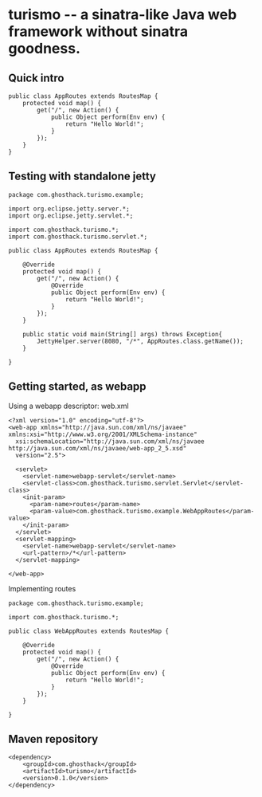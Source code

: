 turismo -- a sinatra-like Java web framework without sinatra goodness.
======================================================================

Quick intro
-----------

    public class AppRoutes extends RoutesMap {
        protected void map() {
            get("/", new Action() {
                public Object perform(Env env) {
                    return "Hello World!";
                }
            });
        }
    }


Testing with standalone jetty
-----------------------------

    package com.ghosthack.turismo.example;
    
    import org.eclipse.jetty.server.*;
    import org.eclipse.jetty.servlet.*;
    
    import com.ghosthack.turismo.*;
    import com.ghosthack.turismo.servlet.*;
    
    public class AppRoutes extends RoutesMap {
    
        @Override
        protected void map() {
            get("/", new Action() {
                @Override
                public Object perform(Env env) {
                    return "Hello World!";
                }
            });
        }
    
        public static void main(String[] args) throws Exception{
            JettyHelper.server(8080, "/*", AppRoutes.class.getName());
        }
    
    }

Getting started, as webapp
--------------------------

Using a webapp descriptor: web.xml

    <?xml version="1.0" encoding="utf-8"?>
    <web-app xmlns="http://java.sun.com/xml/ns/javaee" xmlns:xsi="http://www.w3.org/2001/XMLSchema-instance"
      xsi:schemaLocation="http://java.sun.com/xml/ns/javaee http://java.sun.com/xml/ns/javaee/web-app_2_5.xsd"
      version="2.5">
    
      <servlet>
        <servlet-name>webapp-servlet</servlet-name>
        <servlet-class>com.ghosthack.turismo.servlet.Servlet</servlet-class>
        <init-param>
          <param-name>routes</param-name>
          <param-value>com.ghosthack.turismo.example.WebAppRoutes</param-value>
        </init-param>
      </servlet>
      <servlet-mapping>
        <servlet-name>webapp-servlet</servlet-name>
        <url-pattern>/*</url-pattern>
      </servlet-mapping>
    
    </web-app>

Implementing routes

    package com.ghosthack.turismo.example;
    
    import com.ghosthack.turismo.*;
    
    public class WebAppRoutes extends RoutesMap {
    
        @Override
        protected void map() {
            get("/", new Action() {
                @Override
                public Object perform(Env env) {
                    return "Hello World!";
                }
            });
        }
    
    }

Maven repository
----------------

    <dependency>
        <groupId>com.ghosthack</groupId>
        <artifactId>turismo</artifactId>
        <version>0.1.0</version>
    </dependency>

